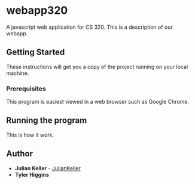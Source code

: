 # webapp320
A javascript web application for CS 320. This is a description of our webapp.

## Getting Started

These instructions will get you a copy of the project running on your local machine.

### Prerequisites

This program is easiest viewed in a web browser such as Google Chrome.

## Running the program

This is how it work.


## Author

* **Julian Keller**  - [JulianKeller](https://github.com/JulianKeller)
* **Tyler Higgins**


